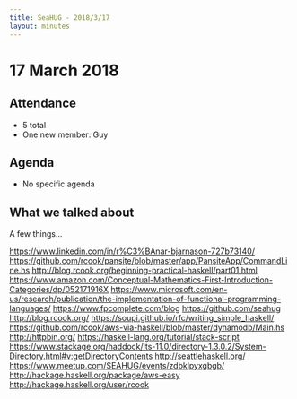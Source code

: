 ```yaml
---
title: SeaHUG - 2018/3/17
layout: minutes
---
```

# 17 March 2018

## Attendance

* 5 total
* One new member: Guy

## Agenda

* No specific agenda

## What we talked about

A few things&hellip;

https://www.linkedin.com/in/r%C3%BAnar-bjarnason-727b73140/
https://github.com/rcook/pansite/blob/master/app/PansiteApp/CommandLine.hs
http://blog.rcook.org/beginning-practical-haskell/part01.html
https://www.amazon.com/Conceptual-Mathematics-First-Introduction-Categories/dp/052171916X
https://www.microsoft.com/en-us/research/publication/the-implementation-of-functional-programming-languages/
https://www.fpcomplete.com/blog
https://github.com/seahug
http://blog.rcook.org/
https://soupi.github.io/rfc/writing_simple_haskell/
https://github.com/rcook/aws-via-haskell/blob/master/dynamodb/Main.hs
http://httpbin.org/
https://haskell-lang.org/tutorial/stack-script
https://www.stackage.org/haddock/lts-11.0/directory-1.3.0.2/System-Directory.html#v:getDirectoryContents
http://seattlehaskell.org/
https://www.meetup.com/SEAHUG/events/zdbklpyxgbgb/
http://hackage.haskell.org/package/aws-easy
http://hackage.haskell.org/user/rcook
